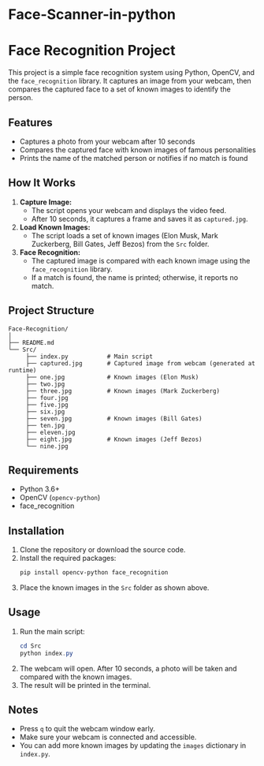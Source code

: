 # Face-Scanner-in-python
# Face Recognition Project

This project is a simple face recognition system using Python, OpenCV, and the `face_recognition` library. It captures an image from your webcam, then compares the captured face to a set of known images to identify the person.

## Features
- Captures a photo from your webcam after 10 seconds
- Compares the captured face with known images of famous personalities
- Prints the name of the matched person or notifies if no match is found

## How It Works
1. **Capture Image:**
	- The script opens your webcam and displays the video feed.
	- After 10 seconds, it captures a frame and saves it as `captured.jpg`.
2. **Load Known Images:**
	- The script loads a set of known images (Elon Musk, Mark Zuckerberg, Bill Gates, Jeff Bezos) from the `Src` folder.
3. **Face Recognition:**
	- The captured image is compared with each known image using the `face_recognition` library.
	- If a match is found, the name is printed; otherwise, it reports no match.

## Project Structure
```
Face-Recognition/
│
├── README.md
└── Src/
	 ├── index.py           # Main script
	 ├── captured.jpg       # Captured image from webcam (generated at runtime)
	 ├── one.jpg            # Known images (Elon Musk)
	 ├── two.jpg
	 ├── three.jpg          # Known images (Mark Zuckerberg)
	 ├── four.jpg
	 ├── five.jpg
	 ├── six.jpg
	 ├── seven.jpg          # Known images (Bill Gates)
	 ├── ten.jpg
	 ├── eleven.jpg
	 ├── eight.jpg          # Known images (Jeff Bezos)
	 └── nine.jpg
```

## Requirements
- Python 3.6+
- OpenCV (`opencv-python`)
- face_recognition

## Installation
1. Clone the repository or download the source code.
2. Install the required packages:
	```powershell
	pip install opencv-python face_recognition
	```
3. Place the known images in the `Src` folder as shown above.

## Usage
1. Run the main script:
	```powershell
	cd Src
	python index.py
	```
2. The webcam will open. After 10 seconds, a photo will be taken and compared with the known images.
3. The result will be printed in the terminal.

## Notes
- Press `q` to quit the webcam window early.
- Make sure your webcam is connected and accessible.
- You can add more known images by updating the `images` dictionary in `index.py`.


